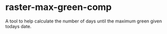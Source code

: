 # raster-max-green-comp
A tool to help calculate the number of days until the maximum green given todays date.
